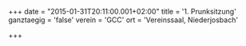+++
date = "2015-01-31T20:11:00.001+02:00"
title = '1. Prunksitzung'
ganztaegig = 'false'
verein = 'GCC'
ort = 'Vereinssaal, Niederjosbach'

+++

      